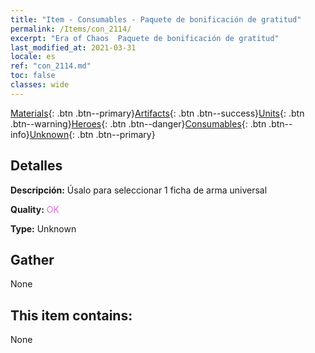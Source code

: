 ```yaml
---
title: "Item - Consumables - Paquete de bonificación de gratitud"
permalink: /Items/con_2114/
excerpt: "Era of Chaos  Paquete de bonificación de gratitud"
last_modified_at: 2021-03-31
locale: es
ref: "con_2114.md"
toc: false
classes: wide
---
```

 [Materials](/es/Items/){: .btn .btn--primary}[Artifacts](/es/Items/Artifacts/){: .btn .btn--success}[Units](/es/Items/Units/){: .btn .btn--warning}[Heroes](/es/Items/Heroes/){: .btn .btn--danger}[Consumables](/es/Items/Consumables/){: .btn .btn--info}[Unknown](/es/Items/Unknown/){: .btn .btn--primary}

## Detalles
 **Descripción:** Úsalo para seleccionar 1 ficha de arma universal

 **Quality:** <span style="color: #DA70D6">OK</span>

 **Type:** Unknown

## Gather

  None

## This item contains:

  None

